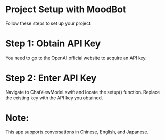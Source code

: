 # Project Setup with MoodBot
Follow these steps to set up your project:


# Step 1: Obtain API Key
You need to go to the OpenAI official website to acquire an API key.

# Step 2: Enter API Key
Navigate to ChatViewModel.swift and locate the setup() function. Replace the existing key with the API key you obtained.

# Note:
This app supports conversations in Chinese, English, and Japanese.
